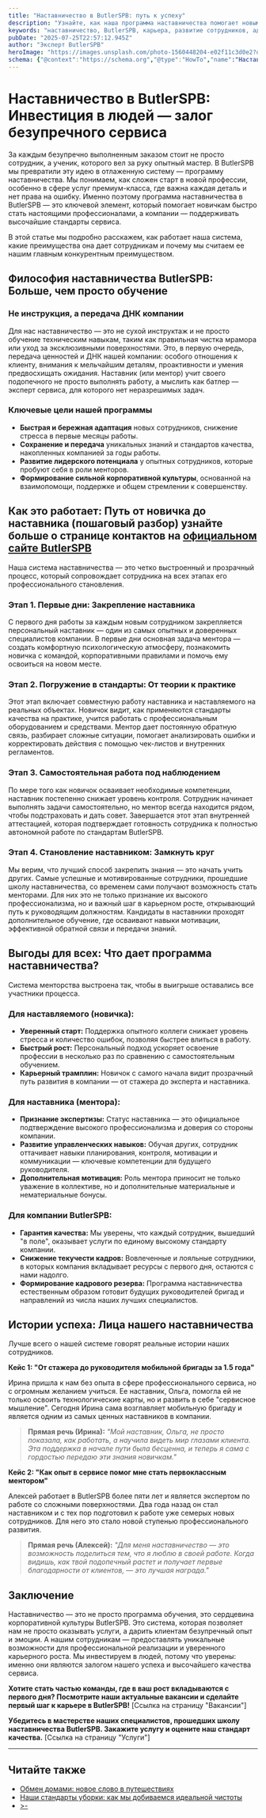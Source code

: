 ```yaml
---
title: "Наставничество в ButlerSPB: путь к успеху"
description: "Узнайте, как наша программа наставничества помогает новым сотрудникам быстро адаптироваться и расти профессионально. Опытные коллеги делятся знаниями и поддерживают."
keywords: "наставничество, ButlerSPB, карьера, развитие сотрудников, адаптация персонала, обучение, профессиональный рост"
pubDate: "2025-07-25T22:57:12.945Z"
author: "Эксперт ButlerSPB"
heroImage: "https://images.unsplash.com/photo-1560448204-e02f11c3d0e2?q=80&w=2070&auto=format&fit=crop"
schema: {"@context":"https://schema.org","@type":"HowTo","name":"Наставничество в ButlerSPB: путь к успеху","description":"Узнайте, как наша программа наставничества помогает новым сотрудникам быстро адаптироваться и расти профессионально. Опытные коллеги делятся знаниями и поддерживают.","image":{"@type":"ImageObject","url":"https://images.unsplash.com/photo-1560448204-e02f11c3d0e2?q=80&w=2070&auto=format&fit=crop"},"aggregateRating":{"@type":"AggregateRating","ratingValue":"5.0","reviewCount":667,"bestRating":"5","worstRating":"1"},"publisher":{"@type":"Organization","name":"Блог ButlerSPB","logo":{"@type":"ImageObject","url":"https://butlerspb-blog.netlify.app/favicon.ico"}},"mainEntityOfPage":{"@type":"WebPage","@id":"https://butlerspb-blog.netlify.app/blog/nastavnichestvo-butlerspb/"}}
---
```

# Наставничество в ButlerSPB: Инвестиция в людей — залог безупречного сервиса

За каждым безупречно выполненным заказом стоит не просто сотрудник, а ученик, которого вел за руку опытный мастер. В ButlerSPB мы превратили эту идею в отлаженную систему — программу наставничества. Мы понимаем, как сложен старт в новой профессии, особенно в сфере услуг премиум-класса, где важна каждая деталь и нет права на ошибку. Именно поэтому программа наставничества в ButlerSPB — это ключевой элемент, который помогает новичкам быстро стать настоящими профессионалами, а компании — поддерживать высочайшие стандарты сервиса.

В этой статье мы подробно расскажем, как работает наша система, какие преимущества она дает сотрудникам и почему мы считаем ее нашим главным конкурентным преимуществом.

## Философия наставничества ButlerSPB: Больше, чем просто обучение

### Не инструкция, а передача ДНК компании

Для нас наставничество — это не сухой инструктаж и не просто обучение техническим навыкам, таким как правильная чистка мрамора или уход за эксклюзивными поверхностями. Это, в первую очередь, передача ценностей и ДНК нашей компании: особого отношения к клиенту, внимания к мельчайшим деталям, проактивности и умения предвосхищать ожидания. Наставник (или ментор) учит своего подопечного не просто выполнять работу, а мыслить как батлер — эксперт сервиса, для которого нет неразрешимых задач.

### Ключевые цели нашей программы

*   **Быстрая и бережная адаптация** новых сотрудников, снижение стресса в первые месяцы работы.
*   **Сохранение и передача** уникальных знаний и стандартов качества, накопленных компанией за годы работы.
*   **Развитие лидерского потенциала** у опытных сотрудников, которые пробуют себя в роли менторов.
*   **Формирование сильной корпоративной культуры**, основанной на взаимопомощи, поддержке и общем стремлении к совершенству.

## Как это работает: Путь от новичка до наставника (пошаговый разбор) узнайте больше о странице контактов на <a href="https://butlerspb.ru/contacts" target="_blank" rel="nofollow">официальном сайте ButlerSPB</a>

Наша система наставничества — это четко выстроенный и прозрачный процесс, который сопровождает сотрудника на всех этапах его профессионального становления.

### Этап 1. Первые дни: Закрепление наставника

С первого дня работы за каждым новым сотрудником закрепляется персональный наставник — один из самых опытных и доверенных специалистов компании. В первые дни основная задача ментора — создать комфортную психологическую атмосферу, познакомить новичка с командой, корпоративными правилами и помочь ему освоиться на новом месте.

### Этап 2. Погружение в стандарты: От теории к практике

Этот этап включает совместную работу наставника и наставляемого на реальных объектах. Новичок видит, как применяются стандарты качества на практике, учится работать с профессиональным оборудованием и средствами. Ментор дает постоянную обратную связь, разбирает сложные ситуации, помогает анализировать ошибки и корректировать действия с помощью чек-листов и внутренних регламентов.

### Этап 3. Самостоятельная работа под наблюдением

По мере того как новичок осваивает необходимые компетенции, наставник постепенно снижает уровень контроля. Сотрудник начинает выполнять задачи самостоятельно, но ментор всегда находится рядом, чтобы подстраховать и дать совет. Завершается этот этап внутренней аттестацией, которая подтверждает готовность сотрудника к полностью автономной работе по стандартам ButlerSPB.

### Этап 4. Становление наставником: Замкнуть круг

Мы верим, что лучший способ закрепить знания — это начать учить других. Самые успешные и мотивированные сотрудники, прошедшие школу наставничества, со временем сами получают возможность стать менторами. Для них это не только признание их высокого профессионализма, но и важный шаг в карьерном росте, открывающий путь к руководящим должностям. Кандидаты в наставники проходят дополнительное обучение, где осваивают навыки мотивации, эффективной обратной связи и передачи знаний.

## Выгоды для всех: Что дает программа наставничества?

Система менторства выстроена так, чтобы в выигрыше оставались все участники процесса.

### Для наставляемого (новичка):

*   **Уверенный старт:** Поддержка опытного коллеги снижает уровень стресса и количество ошибок, позволяя быстрее влиться в работу.
*   **Быстрый рост:** Персональный подход ускоряет освоение профессии в несколько раз по сравнению с самостоятельным обучением.
*   **Карьерный трамплин:** Новичок с самого начала видит прозрачный путь развития в компании — от стажера до эксперта и наставника.

### Для наставника (ментора):

*   **Признание экспертизы:** Статус наставника — это официальное подтверждение высокого профессионализма и доверия со стороны компании.
*   **Развитие управленческих навыков:** Обучая других, сотрудник оттачивает навыки планирования, контроля, мотивации и коммуникации — ключевые компетенции для будущего руководителя.
*   **Дополнительная мотивация:** Роль ментора приносит не только уважение в коллективе, но и дополнительные материальные и нематериальные бонусы.

### Для компании ButlerSPB:

*   **Гарантия качества:** Мы уверены, что каждый сотрудник, вышедший "в поле", оказывает услуги по единому высокому стандарту компании.
*   **Снижение текучести кадров:** Вовлеченные и лояльные сотрудники, в которых компания вкладывает ресурсы с первого дня, остаются с нами надолго.
*   **Формирование кадрового резерва:** Программа наставничества естественным образом готовит будущих руководителей бригад и направлений из числа наших лучших специалистов.

## Истории успеха: Лица нашего наставничества

Лучше всего о нашей системе говорят реальные истории наших сотрудников.

**Кейс 1: "От стажера до руководителя мобильной бригады за 1.5 года"**

Ирина пришла к нам без опыта в сфере профессионального сервиса, но с огромным желанием учиться. Ее наставник, Ольга, помогла ей не только освоить технологические карты, но и развить в себе "сервисное мышление". Сегодня Ирина сама возглавляет мобильную бригаду и является одним из самых ценных наставников в компании.

> **Прямая речь (Ирина):** *"Мой наставник, Ольга, не просто показала, как работать, а научила видеть мир глазами клиента. Эта поддержка в начале пути была бесценна, и теперь я сама с гордостью передаю эти знания новичкам."*

**Кейс 2: "Как опыт в сервисе помог мне стать первоклассным ментором"**

Алексей работает в ButlerSPB более пяти лет и является экспертом по работе со сложными поверхностями. Два года назад он стал наставником и с тех пор подготовил к работе уже семерых новых сотрудников. Для него это стало новой ступенью профессионального развития.

> **Прямая речь (Алексей):** *"Для меня наставничество — это возможность поделиться тем, что я люблю в своей работе. Когда видишь, как твой подопечный растет и получает первые благодарности от клиентов, — это лучшая награда."*

## Заключение

Наставничество — это не просто программа обучения, это сердцевина корпоративной культуры ButlerSPB. Это система, которая позволяет нам не просто оказывать услуги, а дарить клиентам безупречный опыт и эмоции. А нашим сотрудникам — предоставлять уникальные возможности для профессиональной реализации и уверенного карьерного роста. Мы инвестируем в людей, потому что уверены: именно они являются залогом нашего успеха и высочайшего качества сервиса.

**Хотите стать частью команды, где в ваш рост вкладываются с первого дня? Посмотрите наши актуальные вакансии и сделайте первый шаг к карьере в ButlerSPB!**
[Ссылка на страницу "Вакансии"]

**Убедитесь в мастерстве наших специалистов, прошедших школу наставничества ButlerSPB. Закажите услугу и оцените наш стандарт качества.**
[Ссылка на страницу "Услуги"]

---

## Читайте также

*   [Обмен домами: новое слово в путешествиях](/blog/obmen-doma/)
*   [Наши стандарты уборки: как мы добиваемся идеальной чистоты](/blog/nashi-standarty-uborki-kak-my-dobivaemsya-idealnoy-chistoty/)
*   [>-](/blog/kak-zapustit-dohodnyy-arendnyy-biznes-s-nulya-v-novostroyke/)

